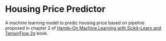 # Housing Price Predictor
A machine learning model to predic housing price based on pipeline proposed in chapter 2 of 
[Hands–On Machine Learning with Scikit–Learn and TensorFlow 2e](https://www.amazon.com.br/Hands-Machine-Learning-Scikit-Learn-TensorFlow/dp/1492032646/ref=sr_1_1?__mk_pt_BR=%C3%85M%C3%85%C5%BD%C3%95%C3%91&crid=1AKKWKRPE0N6V&dchild=1&keywords=machine+learning+hands+on&qid=1609288693&sprefix=machine+learning+hand%2Caps%2C299&sr=8-1) book. 
